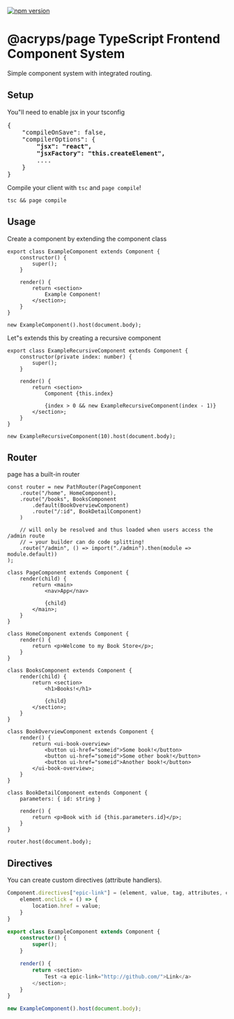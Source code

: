 [![npm version](https://badge.acryps.com/npm/@acryps%2Fpage)](http://badge.acryps.com/go/npm/@acryps%2Fpage)

# @acryps/page TypeScript Frontend Component System

Simple component system with integrated routing.

## Setup
You"ll need to enable jsx in your tsconfig
<pre>{
	"compileOnSave": false,
	"compilerOptions": {
		<b>"jsx": "react",
		"jsxFactory": "this.createElement",</b>
		....
	}
}</pre>

Compile your client with `tsc` and `page compile`!
```
tsc && page compile
```

## Usage
Create a component by extending the component class

``` tsx
export class ExampleComponent extends Component {
	constructor() {
		super();
	}

	render() {
		return <section>
			Example Component!
		</section>;
	}
}

new ExampleComponent().host(document.body);
```

Let"s extends this by creating a recursive component

``` tsx
export class ExampleRecursiveComponent extends Component {
	constructor(private index: number) {
		super();
	}

	render() {
		return <section>
			Component {this.index}

			{index > 0 && new ExampleRecursiveComponent(index - 1)}
		</section>;
	}
}

new ExampleRecursiveComponent(10).host(document.body);
```

## Router
page has a built-in router
``` tsx
const router = new PathRouter(PageComponent
	.route("/home", HomeComponent),
	.route("/books", BooksComponent
		.default(BookOverviewComponent)
		.route("/:id", BookDetailComponent)
	)
	
	// will only be resolved and thus loaded when users access the /admin route
	// → your builder can do code splitting!
	.route("/admin", () => import("./admin").then(module => module.default))
);

class PageComponent extends Component {
	render(child) {
		return <main>
			<nav>App</nav>

			{child}
		</main>;
	}
}

class HomeComponent extends Component {
	render() {
		return <p>Welcome to my Book Store</p>;
	}
}

class BooksComponent extends Component {
	render(child) {
		return <section>
			<h1>Books!</h1>

			{child}
		</section>;
	}
}

class BookOverviewComponent extends Component {
	render() {
		return <ui-book-overview>
			<button ui-href="someid">Some book!</button>
			<button ui-href="someid">Some other book!</button>
			<button ui-href="someid">Another book!</button>
		</ui-book-overview>;
	}
}

class BookDetailComponent extends Component {
	parameters: { id: string }

	render() {
		return <p>Book with id {this.parameters.id}</p>;
	}
}

router.host(document.body);
```

## Directives
You can create custom directives (attribute handlers).

``` ts
Component.directives["epic-link"] = (element, value, tag, attributes, content) => {
	element.onclick = () => {
		location.href = value;
	}
}

export class ExampleComponent extends Component {
	constructor() {
		super();
	}

	render() {
		return <section>
			Test <a epic-link="http://github.com/">Link</a>
		</section>;
	}
}

new ExampleComponent().host(document.body);
```
